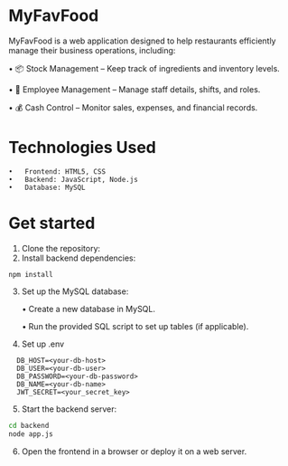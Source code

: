 # MyFavFood

MyFavFood is a web application designed to help restaurants efficiently manage their business operations, including:
	
 •	📦 Stock Management – Keep track of ingredients and inventory levels.
	
 •	👥 Employee Management – Manage staff details, shifts, and roles.
	
 •	💰 Cash Control – Monitor sales, expenses, and financial records.

# Technologies Used
	•	Frontend: HTML5, CSS
	•	Backend: JavaScript, Node.js
	•	Database: MySQL

# Get started
	
 1.	Clone the repository:
 2.	Install backend dependencies: 
 ```
 npm install
 ```

 3.	Set up the MySQL database:
  
	•	Create a new database in MySQL.

	•	Run the provided SQL script to set up tables (if applicable).

 
  4. Set up .env
  ```
    DB_HOST=<your-db-host>
    DB_USER=<your-db-user>
    DB_PASSWORD=<your-db-password>
    DB_NAME=<your-db-name>
    JWT_SECRET=<your_secret_key>
  ```
   5. Start the backend server:
  ``` bash
  cd backend
  node app.js
  ```
  6. Open the frontend in a browser or deploy it on a web server.
